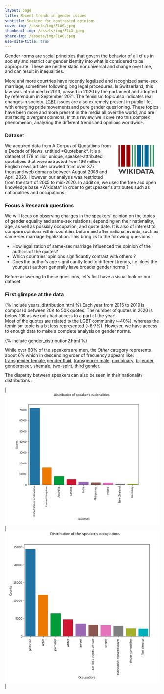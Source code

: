 ```yaml
---
layout: page
title: Recent trends in gender issues
subtitle: Seeking for contrasted opinions
cover-img: /assets/img/FLAG.jpeg
thumbnail-img: /assets/img/FLAG.jpeg
share-img: /assets/img/FLAG.jpeg
use-site-title: true
---
```



Gender norms are social principles that govern the behavior of all of us in society and restrict our gender identity into what is considered to be appropriate. These are neither static nor universal and change over time, and can result in inequalities.

More and more countries have recently legalized and recognized same-sex marriage, sometimes following long legal procedures. In Switzerland, this law was introduced in 2013, passed in 2020 by the parliament and adopted by referendum in September 2021. The feminism topic also indicates real changes in society. [LGBT](https://en.wikipedia.org/wiki/LGBT_community) issues are also extremely present in public life, with emerging pride movements and pure gender questioning. 
These topics have been more and more present in the media all over the world, and are still facing divergent opinions. In this review, we'll dive into this complex phenomenon, analyzing the different trends and opinions worldwide.

### Dataset

<img src="assets/img/wikidata_logo.png" alt="wikidata_logo" width="150" style="float:right"/>
We acquired data from A Corpus of Quotations from a Decade of News, untitled *Quotebank*. It is a dataset of 178 million unique, speaker-attributed quotations that were extracted from 196 million English news articles crawled from over 377 thousand web domains between August 2008 and April 2020. However, our analysis was restricted from the start of 2005 to mid-2020. In addition, we used the free and open knowledge base *Wikidata* in order to get speaker's attributes such as nationalities and occupations.



### Focus & Research questions 

We will focus on observing changes in the speakers’ opinion on the topics of gender equality and same-sex relations, depending on their nationality, age, as well as possibly occupation, and quote date. It is also of interest to compare opinions within countries before and after national events, such as same-sex marriage legalization. This bring us to the following questions : 

- How legalization of same-sex marriage influenced the opinion of the authors of the quotes?
- Which countries' opinions significantly contrast with others ?
- Does the author's age significantly lead to different trends, i.e. does the youngest authors generally have broader gender norms ? 

Before answering to these questions, let's first have a visual look on our dataset.

### First glimpse at the data
<!--- _(add bar plot)!_ -->
{% include years_distribution.html %}
Each year from 2015 to 2019 is composed between 20K to 50K quotes. The number of quotes in 2020 is below 10K as we only had access to a part of the year!  
Most of the quotes are related to the LGBT community (~40%), whereas the feminism topic is a bit less represented (~6-7%). However, we have access to enough data to make a complete analysis on gender norms.

<!--- _(add bar plot)!_ -->
{% include gender_distribution2.html %}

While over 60% of the speakers are men, the *Other* category represents about 6% which in descending order of frequency appears like: [transgender female](https://en.wikipedia.org/wiki/Trans_woman), [gender fluid](https://www.health.harvard.edu/blog/gender-fluidity-what-it-means-and-why-support-matters-2020120321544), [transgender male](https://en.wikipedia.org/wiki/Trans_man), [non binary](https://en.wikipedia.org/wiki/Non-binary_gender), [bigender](https://gender.fandom.com/wiki/Bigender), [genderqueer](https://www.webmd.com/a-to-z-guides/what-does-genderqueer-mean), [shemale](https://en.wikipedia.org/wiki/Shemale), [two-spirit](https://en.wikipedia.org/wiki/Two-spirit), [third gender](https://en.wikipedia.org/wiki/Third_gender).

The disparity between speakers can also be seen in their nationality distributions :


| <img src="assets/img/no_cut_natio.png" class="left"/> | <img src="assets/img/no_cut_occupations.png" class="right"/> |

